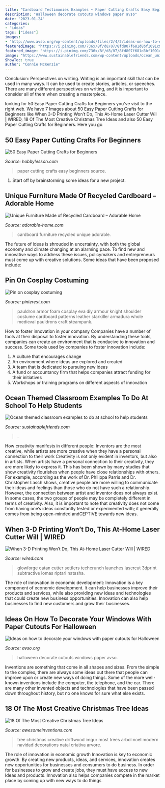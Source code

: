 ```yaml
---
title: "Cardboard Testimonies Examples ~ Paper Cutting Crafts Easy Beginners Source"
description: "Halloween decorate cutouts windows paper avso"
date: "2023-01-24"
categories:
- "ideas"
tags: ["ideas"]
images:
- "http://www.avso.org/wp-content/uploads/files/2/4/2/ideas-on-how-to-decorate-your-windows-with-paper-cutouts-for-halloween-2-242.jpg"
featuredImage: "https://i.pinimg.com/736x/8f/d8/07/8fd807f681d8bf1091c9d10cb82c5daf.jpg"
featured_image: "https://i.pinimg.com/736x/8f/d8/07/8fd807f681d8bf1091c9d10cb82c5daf.jpg"
image: "https://www.sustainablefriends.com/wp-content/uploads/ocean_unit_school_ideas_classroom.jpg"
ShowToc: true
author: "Connie McKenzie"
---
```



Conclusion: Perspectives on writing.
Writing is an important skill that can be used in many ways. It can be used to create stories, articles, or speeches. There are many different perspectives on writing, and it is important to consider all of them when creating a masterpiece.

	

		
looking for 50 Easy Paper Cutting Crafts for Beginners you've visit to the right web. We have 7 Images about 50 Easy Paper Cutting Crafts for Beginners like When 3-D Printing Won’t Do, This At-Home Laser Cutter Will | WIRED, 18 Of The Most Creative Christmas Tree Ideas and also 50 Easy Paper Cutting Crafts for Beginners. Here you go:
		
    
## 50 Easy Paper Cutting Crafts For Beginners

<img loading=lazy src="http://hobbylesson.com/wp-content/uploads/2015/12/Easy-Paper-Cutting-Crafts-for-Beginners00003-2.jpg" onerror="this.onerror=null;this.src='https://tse4.mm.bing.net/th?id=OIP.DN8_5u_CcgL_H8gB2UVwuwHaKd&amp;pid=15.1';" alt="50 Easy Paper Cutting Crafts for Beginners">

_Source: hobbylesson.com_

>paper cutting crafts easy beginners source. 

	

1. Start off by brainstorming some ideas for a new project.

    
## Unique Furniture Made Of Recycled Cardboard – Adorable Home

<img loading=lazy src="https://adorable-home.com/wp-content/uploads/2017/01/Cardboard-furniture-6.jpg" onerror="this.onerror=null;this.src='https://tse1.mm.bing.net/th?id=OIP.iDnjGkSqYU06QPloTUgdAAHaEX&amp;pid=15.1';" alt="Unique Furniture Made of Recycled Cardboard – Adorable Home">

_Source: adorable-home.com_

>cardboard furniture recycled unique adorable. 

	

The future of ideas is shrouded in uncertainty, with both the global economy and climate changing at an alarming pace. To find new and innovative ways to address these issues, policymakers and entrepreneurs must come up with creative solutions. Some ideas that have been proposed include: 

    
## Pin On Cosplay Costuming

<img loading=lazy src="https://i.pinimg.com/736x/8f/d8/07/8fd807f681d8bf1091c9d10cb82c5daf.jpg" onerror="this.onerror=null;this.src='https://tse3.mm.bing.net/th?id=OIP.ckW27KuDI5SleDr9s23s7gHaLE&amp;pid=15.1';" alt="Pin on cosplay costuming">

_Source: pinterest.com_

>pauldron armor foam cosplay eva diy armour knight shoulder costume cardboard patterns leather starkiller armadura whole medieval pauldrons craft steampunk. 

	

How to foster innovation in your company
Companies have a number of tools at their disposal to foster innovation. By understanding these tools, companies can create an environment that is conducive to innovation and success. 
Some tools used by companies to foster innovation include: 

1. A culture that encourages change 
2. An environment where ideas are explored and created 
3. A team that is dedicated to pursuing new ideas 
4. A fund or accountancy firm that helps companies attract funding for their initiatives 
5. Workshops or training programs on different aspects of innovation 

    
## Ocean Themed Classroom Examples To Do At School To Help Students

<img loading=lazy src="https://www.sustainablefriends.com/wp-content/uploads/ocean_unit_school_ideas_classroom.jpg" onerror="this.onerror=null;this.src='https://tse3.mm.bing.net/th?id=OIP.gFsLET3CR9g25KIRTFef3wHaJ4&amp;pid=15.1';" alt="Ocean themed classroom examples to do at school to help students">

_Source: sustainablefriends.com_

>. 

	

How creativity manifests in different people: Inventors are the most creative, while artists are more creative when they have a personal connection to their work
Creativity is not only evident in inventors, but also in artists. When artists have a personal connection to their creativity, they are more likely to express it. This has been shown by many studies that show creativity flourishes when people have close relationships with others. For example, according as the work of Dr. Philippa Parris and Dr. Christopher Lasch shows, creative people are more willing to communicate their ideas and feelings than those who do not have such a relationship. 
However, the connection between artist and inventor does not always exist. In some cases, the two groups of people may be completely different in terms of creativity. Also, it is important to note that creativity does not come from having one’s ideas constantly tested or experimented with; it generally comes from being open-minded andCEPTIVE towards new ideas.

    
## When 3-D Printing Won’t Do, This At-Home Laser Cutter Will | WIRED

<img loading=lazy src="https://assets.wired.com/photos/w_1600/wp-content/uploads/2015/06/9X9RIbrjHQPl8fUXX_Ouq6SQp1ogVid9dGLLUnD4sZA.jpg" onerror="this.onerror=null;this.src='https://tse2.mm.bing.net/th?id=OIP.2R7oe7g_dQ70h3sg_46X7gHaE8&amp;pid=15.1';" alt="When 3-D Printing Won’t Do, This At-Home Laser Cutter Will | WIRED">

_Source: wired.com_

>glowforge catan cutter settlers techcrunch launches lasercut 3dprint subtractive lomas riptari natasha. 

	

The role of innovation in economic development:
Innovation is a key component of economic development. It can help businesses improve their products and services, while also providing new ideas and technologies that could create new business opportunities. Innovation can also help businesses to find new customers and grow their businesses.

    
## Ideas On How To Decorate Your Windows With Paper Cutouts For Halloween

<img loading=lazy src="http://www.avso.org/wp-content/uploads/files/2/4/2/ideas-on-how-to-decorate-your-windows-with-paper-cutouts-for-halloween-2-242.jpg" onerror="this.onerror=null;this.src='https://tse4.mm.bing.net/th?id=OIP.1QfzI33X3tCxdtGayMbtZAHaJ3&amp;pid=15.1';" alt="Ideas on how to decorate your windows with paper cutouts for Halloween">

_Source: avso.org_

>halloween decorate cutouts windows paper avso. 

	

Inventions are something that come in all shapes and sizes. From the simple to the complex, there are always some ideas out there that people can improve upon or create new ways of doing things. Some of the more well-known inventions include the computer, the telephone, and the car. There are many other invented objects and technologies that have been passed down throughout history, but no one knows for sure what else exists.

    
## 18 Of The Most Creative Christmas Tree Ideas

<img loading=lazy src="http://www.awesomeinventions.com/wp-content/uploads/2014/12/driftwood-tree.jpg" onerror="this.onerror=null;this.src='https://tse4.mm.bing.net/th?id=OIP.pEBjy08S9WtJc-rBDcru6gHaLq&amp;pid=15.1';" alt="18 Of The Most Creative Christmas Tree Ideas">

_Source: awesomeinventions.com_

>tree christmas creative driftwood imgur most trees arbol noel modern navidad decorations natal criativa arvore. 

	

The role of innovation in economic growth
Innovation is key to economic growth. By creating new products, ideas, and services, innovation creates new opportunities for businesses and consumers to do business. In order for businesses to grow and create jobs, they must have access to new Ideas and products. Innovation also helps companies compete in the market place by coming up with new ways to do things.

